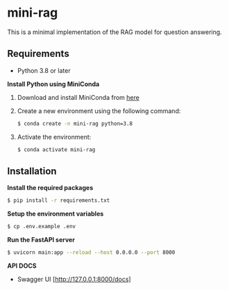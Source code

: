 # mini-rag

This is a minimal implementation of the RAG model for question answering.

## Requirements

* Python 3.8 or later

**Install Python using MiniConda**

1.  Download and install MiniConda from [here](https://docs.conda.io/en/latest/miniconda.html)
2.  Create a new environment using the following command:

    ```bash
    $ conda create -n mini-rag python=3.8
    ```
3.  Activate the environment:

    ```bash
    $ conda activate mini-rag
    ```

## Installation

**Install the required packages**

```bash
$ pip install -r requirements.txt
```


**Setup the environment variables**

``` bash
$ cp .env.example .env
```

**Run the FastAPI server**
```bash
$ uvicorn main:app --reload --host 0.0.0.0 --port 8000
```

**API DOCS**
- Swagger UI [http://127.0.0.1:8000/docs]

